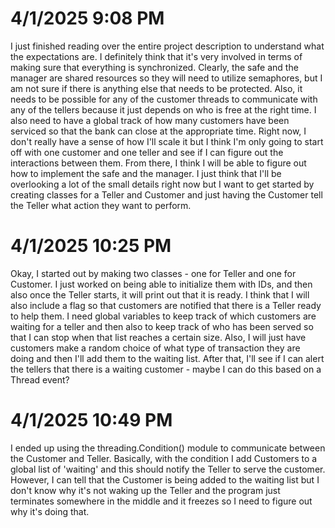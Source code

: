 # 4/1/2025 9:08 PM
I just finished reading over the entire project description to understand what the expectations are. I definitely think that it's very involved in terms of making sure that everything is synchronized. Clearly, the safe and the manager are shared resources so they will need to utilize semaphores, but I am not sure if there is anything else that needs to be protected. Also, it needs to be possible for any of the customer threads to communicate with any of the tellers because it just depends on who is free at the right time. I also need to have a global track of how many customers have been serviced so that the bank can close at the appropriate time. Right now, I don't really have a sense of how I'll scale it but I think I'm only going to start off with one customer and one teller and see if I can figure out the interactions between them. From there, I think I will be able to figure out how to implement the safe and the manager. I just think that I'll be overlooking a lot of the small details right now but I want to get started by creating classes for a Teller and Customer and just having the Customer tell the Teller what action they want to perform.

# 4/1/2025 10:25 PM
Okay, I started out by making two classes - one for Teller and one for Customer. I just worked on being able to initialize them with IDs, and then also once the Teller starts, it will print out that it is ready. I think that I will also include a flag so that customers are notified that there is a Teller ready to help them. I need global variables to keep track of which customers are waiting for a teller and then also to keep track of who has been served so that I can stop when that list reaches a certain size. Also, I will just have customers make a random choice of what type of transaction they are doing and then I'll add them to the waiting list. After that, I'll see if I can alert the tellers that there is a waiting customer - maybe I can do this based on a Thread event?

# 4/1/2025 10:49 PM
I ended up using the threading.Condition() module to communicate between the Customer and Teller. Basically, with the condition I add Customers to a global list of 'waiting' and this should notify the Teller to serve the customer. However, I can tell that the Customer is being added to the waiting list but I don't know why it's not waking up the Teller and the program just terminates somewhere in the middle and it freezes so I need to figure out why it's doing that.